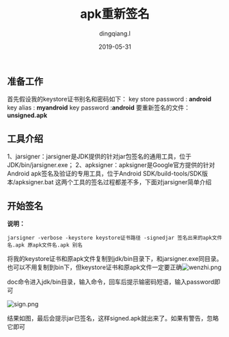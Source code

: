 ﻿---
layout:     post
title:      apk重新签名
subtitle:   
date:       2019-05-31
author:     dingqiang.l
header-img: 
catalog: true
tags:
    - Android
    - 开发技巧
---

## 准备工作 ##
首先假设我的keystore证书别名和密码如下：
 key store password : **android**
 key alias : **myandroid**
key password :**android**
要重新签名的文件：**unsigned.apk**

## 工具介绍 ##
1、jarsigner：jarsigner是JDK提供的针对jar包签名的通用工具，位于JDK/bin/jarsigner.exe；
2、apksigner：apksigner是Google官方提供的针对Android apk签名及验证的专用工具，位于Android SDK/build-tools/SDK版本/apksigner.bat
这两个工具的签名过程都差不多，下面对jarsigner简单介绍
## 开始签名 ##
**说明：**

    jarsigner -verbose -keystore keystore证书路径 -signedjar 签名出来的apk文件名.apk 原apk文件名.apk 别名

 将我的keystore证书和原apk文件复制到jdk/bin目录下，和jarsigner.exe同目录。也可以不用复制到bin下，但keystore证书和原apk文件一定要正确![wenzhi.png](https://img-blog.csdnimg.cn/img_convert/e2406206952bc7acfe14cb0a72de659d.png)

doc命令进入jdk/bin目录，输入命令，回车后提示输密码短语，输入password即可
  
![sign.png](https://img-blog.csdnimg.cn/img_convert/5f54afd249a4e1d805de78c1c06d560c.png)

结果如图，最后会提示jar已签名，这样signed.apk就出来了。如果有警告，忽略它即可




